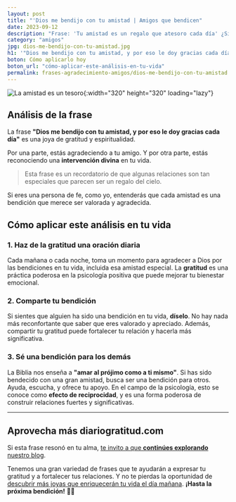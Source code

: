 ```yaml
---
layout: post
title: "'Dios me bendijo con tu amistad | Amigos que bendicen"
date: 2023-09-12
description: "Frase: 'Tu amistad es un regalo que atesoro cada día' ¿Sientes que tu amistad es una bendición divina? Agradécelo"
category: "amigos"
jpg: dios-me-bendijo-con-tu-amistad.jpg
h1: '"Dios me bendijo con tu amistad, y por eso le doy gracias cada día"'
boton: Cómo aplicarlo hoy
boton_url: "cómo-aplicar-este-análisis-en-tu-vida"
permalink: frases-agradecimiento-amigos/dios-me-bendijo-con-tu-amistad
---
```

![La amistad es un tesoro]({{'img/blog/dios-me-bendijo-con-tu-amistad.webp'|relative_url}}){:width="320" height="320" loading="lazy"}

## Análisis de la frase

La frase **"Dios me bendijo con tu amistad, y por eso le doy gracias cada día"** es una joya de gratitud y espiritualidad.

Por una parte, estás agradeciendo a tu amigo. Y por otra parte, estás reconociendo una **intervención divina** en tu vida.

>Esta frase es un recordatorio de que algunas relaciones son tan especiales que parecen ser un regalo del cielo.

Si eres una persona de fe, como yo, entenderás que cada amistad es una bendición que merece ser valorada y agradecida.

## Cómo aplicar este análisis en tu vida

### 1. Haz de la gratitud una oración diaria

Cada mañana o cada noche, toma un momento para agradecer a Dios por las bendiciones en tu vida, incluida esa amistad especial. La **gratitud** es una práctica poderosa en la psicología positiva que puede mejorar tu bienestar emocional.

### 2. Comparte tu bendición

Si sientes que alguien ha sido una bendición en tu vida, **díselo**. No hay nada más reconfortante que saber que eres valorado y apreciado. Además, compartir tu gratitud puede fortalecer tu relación y hacerla más significativa.

### 3. Sé una bendición para los demás

La Biblia nos enseña a **"amar al prójimo como a ti mismo"**. Si has sido bendecido con una gran amistad, busca ser una bendición para otros. Ayuda, escucha, y ofrece tu apoyo. En el campo de la psicología, esto se conoce como **efecto de reciprocidad**, y es una forma poderosa de construir relaciones fuertes y significativas.

----

## Aprovecha más diariogratitud.com

Si esta frase resonó en tu alma, [te invito a que **continúes explorando** nuestro blog]({{'reflexiones'|relative_url}}).

Tenemos una gran variedad de frases que te ayudarán a expresar tu gratitud y a fortalecer tus relaciones. Y no te pierdas la oportunidad de [descubrir más joyas que enriquecerán tu vida el día mañana](/). **¡Hasta la próxima bendición!** 🙏✨